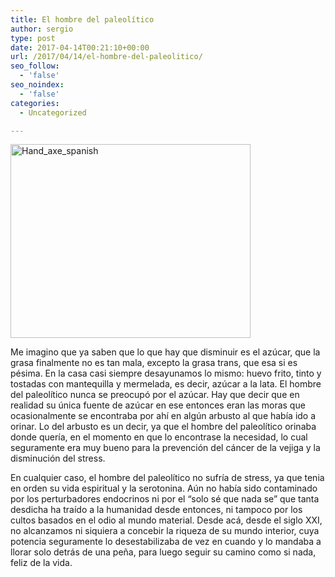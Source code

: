 ```yaml
---
title: El hombre del paleolítico
author: sergio
type: post
date: 2017-04-14T00:21:10+00:00
url: /2017/04/14/el-hombre-del-paleolitico/
seo_follow:
  - 'false'
seo_noindex:
  - 'false'
categories:
  - Uncategorized

---
```

<a href="http://personal.network.crazyrobot.net/files/2017/04/Hand_axe_spanish.gif" rel="attachment wp-att-1226"><img class="aligncenter  wp-image-1226" src="http://personal.network.crazyrobot.net/files/2017/04/Hand_axe_spanish.gif" alt="Hand_axe_spanish" width="384" height="310" /></a>

Me imagino que ya saben que lo que hay que disminuir es el azúcar, que la grasa finalmente no es tan mala, excepto la grasa trans, que esa si es pésima. En la casa casi siempre desayunamos lo mismo: huevo frito, tinto y tostadas con mantequilla y mermelada, es decir, azúcar a la lata. El hombre del paleolítico nunca se preocupó por el azúcar. Hay que decir que en realidad su única fuente de azúcar en ese entonces eran las moras que ocasionalmente se encontraba por ahí en algún arbusto al que había ido a orinar. Lo del arbusto es un decir, ya que el hombre del paleolítico orinaba donde quería, en el momento en que lo encontrase la necesidad, lo cual seguramente era muy bueno para la prevención del cáncer de la vejiga y la disminución del stress.

En cualquier caso, el hombre del paleolítico no sufría de stress, ya que tenia en orden su vida espiritual y la serotonina. Aún no había sido contaminado por los perturbadores endocrinos ni por el &#8220;solo sé que nada se&#8221; que tanta desdicha ha traído a la humanidad desde entonces, ni tampoco por los cultos basados en el odio al mundo material. Desde acá, desde el siglo XXI, no alcanzamos ni siquiera a concebir la riqueza de su mundo interior, cuya potencia seguramente lo desestabilizaba de vez en cuando y lo mandaba a llorar solo detrás de una peña, para luego seguir su camino como si nada, feliz de la vida.